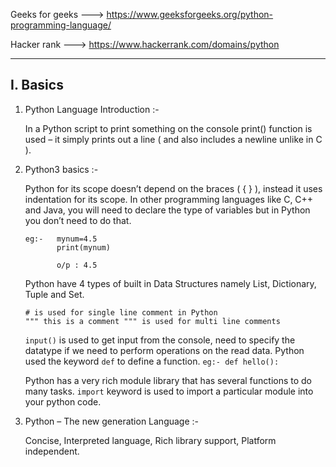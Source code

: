
Geeks for geeks  --->  https://www.geeksforgeeks.org/python-programming-language/

Hacker rank      ---> https://www.hackerrank.com/domains/python

*** 

## I. Basics 

1. Python Language Introduction :-

   In a Python script to print something on the console print() function is used – it simply prints out a line ( and also includes a newline unlike in C ). 
   
2. Python3 basics :-
   
   Python for its scope doesn’t depend on the braces ( { } ), instead it uses indentation for its scope.
   In other programming languages like C, C++ and Java, you will need to declare the type of variables but in Python you don’t need to do that.
   
   ```
   eg:-   mynum=4.5
          print(mynum)      

          o/p : 4.5
   ```
   
   Python have 4 types of built in Data Structures namely List, Dictionary, Tuple and Set.
   
   ```   
   # is used for single line comment in Python
   """ this is a comment """ is used for multi line comments
   ```

   `input()` is used to get input from the console, need to specify the datatype if we need to perform operations on the read data.
   Python used the keyword `def` to define a function.  ` eg:- def hello(): `

   Python has a very rich module library that has several functions to do many tasks. 
   `import` keyword is used to import a particular module into your python code. 

3. Python – The new generation Language :-

   Concise, Interpreted language, Rich library support, Platform independent.

